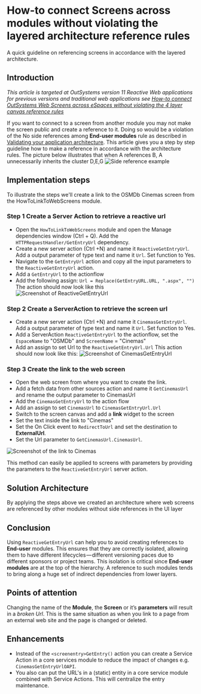 # How-to connect Screens across modules without violating the layered architecture reference rules
A quick guideline on referencing screens in accordance with the layered architecture.
## Introduction
*This article is targeted at OutSystems version 11 Reactive Web applications for previous versions and traditional web applications see [How-to connect OutSystems Web Screens across eSpaces without violating the 4 layer canvas reference rules](https://itnext.io/how-to-connect-outsystems-web-screens-across-espaces-without-violating-the-no-side-reference-rule-b03f8aae16ac)*

If you want to connect to a screen from another module you may not make the screen public and create a reference to it. Doing so would be a violation of the No side references among **End-user modules** rule as described in [Validating your application architecture](https://success.outsystems.com/Support/Enterprise_Customers/Maintenance_and_Operations/Designing_the_Architecture_of_Your_OutSystems_Applications/Validating_your_application_architecture).
This article gives you a step by step guideline how to make a reference in accordance with the architecture rules.
The picture below illustrates that when A references B, A unnecessarily inherits the cluster D,E,G
![Side reference example](images/SideReferences.png)

## Implementation steps
To illustrate the steps we'll create a link to the OSMDb Cinemas screen from the HowToLinkToWebScreens module.
### Step 1 Create a Server Action to retrieve a reactive url
* Open the `HowToLinkToWebScreens` module and open the Manage dependencies window (Ctrl + Q). Add the `HTTPRequestHandler/GetEntryUrl` dependency.
* Create a new server action (Ctrl +N) and name it `ReactiveGetEntryUrl`. Add a output parameter of type text and name it `Url`. Set function to Yes.
* Navigate to the `GetEntryUrl` action and copy all the input parameters to the `ReactiveGetEntryUrl` action.
* Add a `GetEntryUrl` to the actionflow
* Add the following assign: `Url = Replace(GetEntryURL.URL, ".aspx", "")`
The action should now look like this ![Screenshot of ReactiveGetEntryUrl](images/ReactiveGetEntryUrl.png)

### Step 2 Create a ServerAction to retrieve the screen url
* Create a new server action (Ctrl +N) and name it `CinemasGetEntryUrl`. Add a output parameter of type text and name it `Url`. Set function to Yes.
* Add a ServerAction `ReactiveGetEntryUrl` to the actionflow, set the `EspaceName` to "OSMDb" and `ScreenName` = "Cinemas"
* Add an assign to set Url to the `ReactiveGetEntryUrl.Url`
This action should now look like this: ![Screenshot of CinemasGetEntryUrl](images/CinemasGetEntryUrl.png)
### Step 3 Create the link to the web screen
* Open the web screen from where you want to create the link.
* Add a fetch data from other sources action and name it `GetCinemasUrl` and rename the output parameter to CinemasUrl
* Add the `CinemasGetEntryUrl` to the action flow
* Add an assign to set `CinemasUrl` to `CinemasGetEntryUrl.Url`
* Switch to the screen canvas and add a **link** widget to the screen
* Set the text inside the link to "Cinemas"
* Set the On Click event to `RedirectToUrl` and set the destination to **ExternalUrl**.
* Set the Url parameter to `GetCinemasUrl.CinemasUrl`.

![Screenshot of the link to Cinemas](images/LinkToCinemas.png)

This method can easily be applied to screens with parameters by providing the parameters to the `ReactiveGetEntryUrl` server action.

## Solution Architecture
By applying the steps above we created an architecture where web screens are referenced by other modules without side references in the UI layer

## Conclusion
Using `ReactiveGetEntryUrl` can help you to avoid creating references to **End-user** modules. This ensures that they are correctly isolated, allowing them to have different lifecycles — different versioning paces due to different sponsors or project teams.
This isolation is critical since **End-user modules** are at the top of the hierarchy. A reference to such modules tends to bring along a huge set of indirect dependencies from lower layers.

## Points of attention
Changing the name of the **Module**, the **Screen** or it’s **parameters** will result in a *broken Url*. This is the same situation as when you link to a page from an external web site and the page is changed or deleted.
## Enhancements
* Instead of the `<screenentry>GetEntry()` action you can create a Service Action in a core services module to reduce the impact of changes e.g. `CinemasGetEntryUrlOAPI`.
* You also can put the URL's in a (static) entity in a core service module combined with Service Actions. This will centralize the entry maintenance.
